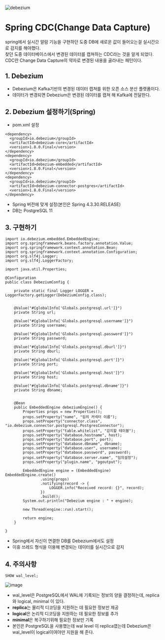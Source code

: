 ![debezium](https://github.com/DuHyeon2/DailyStudy/assets/83499405/8272a82d-9b52-4af3-b912-45d7022c5f38)

# Spring CDC(Change Data Capture)
spring에서 실시간 알람 기능을 구현하던 도중 DB에 새로운 값이 들어오는걸 실시간으로 감지를 해야했다. <br>
찾던 도중 데이터베이스에서 변경된 데이터를 캡쳐하는 CDC라는 것을 알게 되었다. <br>
CDC란 Change Data Capture의 약자로 변경된 내용을 골라내는 패턴이다. <br>


## 1. Debezium
- Debezium은 Kafka기반의 변경된 데이터 캡쳐를 위한 오픈 소스 분산 플랫폼이다.  <br>
- 데이터가 변경되면 Debezium은 변경된 데이터를 캡쳐 해 Kafka에 전달한다. <br>

## 2. Debezium 설정하기(Spring)
- pom.xml 설정
```
<dependency>
  <groupId>io.debezium</groupId>
  <artifactId>debezium-core</artifactId>
  <version>1.8.0.Final</version>
</dependency>
<dependency>
  <groupId>io.debezium</groupId>
  <artifactId>debezium-embedded</artifactId>
  <version>1.8.0.Final</version>
</dependency>
<dependency>
  <groupId>io.debezium</groupId>
  <artifactId>debezium-connector-postgres</artifactId>
  <version>1.8.0.Final</version>
</dependency>
```
- Spring 버전에 맞게 설정(본인은 Spring 4.3.30.RELEASE)
- DB는 PostgreSQL 11

## 3. 구현하기
```
import io.debezium.embedded.EmbeddedEngine;
import org.springframework.beans.factory.annotation.Value;
import org.springframework.context.annotation.Bean;
import org.springframework.context.annotation.Configuration;
import org.slf4j.Logger;
import org.slf4j.LoggerFactory;

import java.util.Properties;

@Configuration
public class DebeziumConfig {

    private static final Logger LOGGER = LoggerFactory.getLogger(DebeziumConfig.class);


    @Value("#{globalInfo['Globals.postgresql.url']}")
    private String url;

    @Value("#{globalInfo['Globals.postgresql.username']}")
    private String username;

    @Value("#{globalInfo['Globals.postgresql.password']}")
    private String password;

    @Value("#{globalInfo['Globals.postgresql.dburl']}")
    private String dburl;

    @Value("#{globalInfo['Globals.postgresql.port']}")
    private String port;

    @Value("#{globalInfo['Globals.postgresql.host']}")
    private String host;

    @Value("#{globalInfo['Globals.postgresql.dbname']}")
    private String dbname;


    @Bean
    public EmbeddedEngine debeziumEngine() {
        Properties props = new Properties();
        props.setProperty("name", "임의 커넥터 이름");
        props.setProperty("connector.class", "io.debezium.connector.postgresql.PostgresConnector");
        props.setProperty("table.whitelist", "감지할 테이블");
        props.setProperty("database.hostname", host);
        props.setProperty("database.port", port);
        props.setProperty("database.dbname", dbname);
        props.setProperty("database.user", username);
        props.setProperty("database.password", password);
        props.setProperty("database.server.name", "임의설정");
        props.setProperty("plugin.name", "pgoutput");

        EmbeddedEngine engine = (EmbeddedEngine) EmbeddedEngine.create()
                .using(props)
                .notifying(record -> {
                    LOGGER.info("Received record: {}", record);
                })
                .build();
        System.out.println("Debezium engine : " + engine);

        new Thread(engine::run).start();

        return engine;
    }

}
```
- Spring에서 자신이 연결한 DB를 Debezium에서도 설정 <br>
- 이휴 쓰레드 형식을 이용해 변경되는 데이터를 실시간으로 감지

## 4. 주의사항
```
SHOW wal_level;
```
![image](https://github.com/DuHyeon2/DailyStudy/assets/83499405/a7451684-60cc-4886-a8c4-872bbec8b2b5)

- wal_level은 PostgreSQL에서 WAL에 기록되는 정보의 양을 결정하는데, replica와 logical, minimal 이 있다. <br>
- **replica**는 물리적 디코딩을 지원하는 데 필요한 정보만 제공 <br>
- **logical**은 논리적 디코딩을 지원하는 데 필요한 정보를 추가 <br>
- **minimal**은 복구하기위해 필요한 정보만 기록 <br>
- 본인은 PostgreSQL을 사용했는데 wal level 이 replica였는데 Debezium은 wal_level이 logical이여야만 지원을 해 준다. <br>


